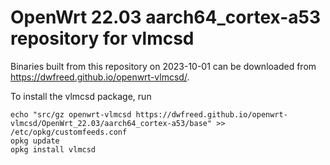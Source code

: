 OpenWrt 22.03 aarch64_cortex-a53 repository for vlmcsd
========

Binaries built from this repository on 2023-10-01 can be downloaded from <https://dwfreed.github.io/openwrt-vlmcsd/>.

To install the vlmcsd package, run

```
echo "src/gz openwrt-vlmcsd https://dwfreed.github.io/openwrt-vlmcsd/OpenWrt_22.03/aarch64_cortex-a53/base" >> /etc/opkg/customfeeds.conf
opkg update
opkg install vlmcsd
```
